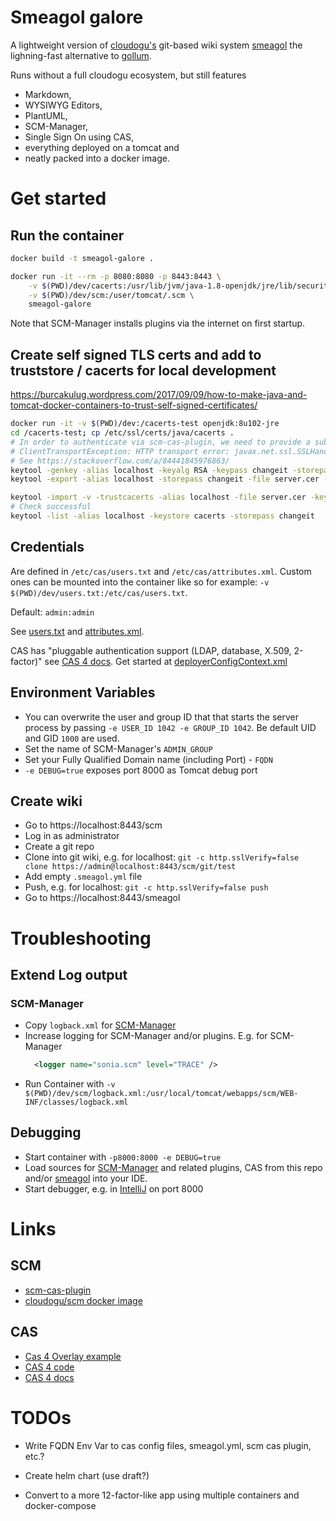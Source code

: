 Smeagol galore
============================

A lightweight version of [cloudogu's](https://cloudogu.com) git-based wiki system [smeagol](https://github.com/cloudogu/smeagol) the lighning-fast alternative to [gollum](https://github.com/gollum/gollum).

Runs without a full cloudogu ecosystem, but still features
* Markdown,
* WYSIWYG Editors,
* PlantUML,
* SCM-Manager,
* Single Sign On using CAS,
* everything deployed on a tomcat and 
* neatly packed into a docker image.

# Get started 

## Run the container 

```bash
docker build -t smeagol-galore . 

docker run -it --rm -p 8080:8080 -p 8443:8443 \
    -v $(PWD)/dev/cacerts:/usr/lib/jvm/java-1.8-openjdk/jre/lib/security/cacerts  -v $(PWD)/dev/keystore.jks:/usr/local/tomcat/conf/keystore.jks  \
    -v $(PWD)/dev/scm:/user/tomcat/.scm \
    smeagol-galore
```

Note that SCM-Manager installs plugins via the internet on first startup.

## Create self signed TLS certs and add to truststore / cacerts for local development

https://burcakulug.wordpress.com/2017/09/09/how-to-make-java-and-tomcat-docker-containers-to-trust-self-signed-certificates/

```bash
docker run -it -v $(PWD)/dev:/cacerts-test openjdk:8u102-jre
cd /cacerts-test; cp /etc/ssl/certs/java/cacerts .
# In order to authenticate via scm-cas-plugin, we need to provide a subjectAltName otherwise we'll encounter 
# ClientTransportException: HTTP transport error: javax.net.ssl.SSLHandshakeException: java.security.cert.CertificateException: No subject alternative names present
# See https://stackoverflow.com/a/84441845976863/
keytool -genkey -alias localhost -keyalg RSA -keypass changeit -storepass changeit -keystore keystore.jks -ext san=ip:127.0.0.1 -ext san=dns:localhost
keytool -export -alias localhost -storepass changeit -file server.cer -keystore keystore.jks

keytool -import -v -trustcacerts -alias localhost -file server.cer -keystore cacerts -keypass changeit -storepass changeit
# Check successful
keytool -list -alias localhost -keystore cacerts -storepass changeit
```

## Credentials

Are defined in `/etc/cas/users.txt` and `/etc/cas/attributes.xml`. Custom ones can be mounted into the container like so for example: `-v $(PWD)/dev/users.txt:/etc/cas/users.txt`.

Default: `admin:admin`

See [users.txt](cas/etc/cas/users.txt) and [attributes.xml](cas/etc/cas/attributes.xml).

CAS has "pluggable authentication support (LDAP, database, X.509, 2-factor)" see [CAS 4 docs](https://apereo.github.io/cas/4.0.x/index.html).
Get started at [deployerConfigContext.xml](cas/src/main/webapp/WEB-INF/deployerConfigContext.xml)


## Environment Variables

* You can overwrite the user and group ID that that starts the server process by passing `-e USER_ID 1042 -e GROUP_ID 1042`. Be default UID and GID `1000` are used.
* Set the name of SCM-Manager's `ADMIN_GROUP`
* Set your Fully Qualified Domain name (including Port) - `FQDN`
* `-e DEBUG=true` exposes port 8000 as Tomcat debug port

## Create wiki

* Go to https://localhost:8443/scm 
* Log in as administrator
* Create a git repo
* Clone into git wiki, e.g. for localhost: `git -c http.sslVerify=false clone https://admin@localhost:8443/scm/git/test`
* Add empty `.smeagol.yml` file
* Push, e.g. for localhost: `git -c http.sslVerify=false push`
* Go to https://localhost:8443/smeagol

# Troubleshooting

## Extend Log output

### SCM-Manager

* Copy `logback.xml` for [SCM-Manager](https://github.com/sdorra/scm-manager/blob/one.dot.x/scm-webapp/src/main/resources/logback.default.xml)
* Increase logging for SCM-Manager and/or plugins. E.g. for SCM-Manager
  ```xml
    <logger name="sonia.scm" level="TRACE" />
  ```
* Run Container with `-v $(PWD)/dev/scm/logback.xml:/usr/local/tomcat/webapps/scm/WEB-INF/classes/logback.xml`

## Debugging

* Start container with `-p8000:8000 -e DEBUG=true`
* Load sources for [SCM-Manager](https://github.com/sdorra/scm-manager) and related plugins, CAS from this repo and/or [smeagol](https://github.com/cloudogu/smeagol) into your IDE.
* Start debugger, e.g. in [IntelliJ](https://stackoverflow.com/a/6734028/1845976) on port 8000

# Links

## SCM

* [scm-cas-plugin](https://bitbucket.org/triologygmbh/scm-cas-plugin/src)
* [cloudogu/scm docker image](https://github.com/cloudogu/scm/blob/master/Dockerfile)

## CAS

* [Cas 4 Overlay example](https://github.com/UniconLabs/simple-cas4-overlay-template/blob/master/pom.xml)
* [CAS 4 code](https://github.com/apereo/cas/tree/v4.0.7)
* [CAS 4 docs](https://apereo.github.io/cas/4.0.x/index.html)

# TODOs

- Write FQDN Env Var to cas config files, smeagol.yml, scm cas plugin, etc.?

- Create helm chart (use draft?)
 
- Convert to a more 12-factor-like app using multiple containers and docker-compose
